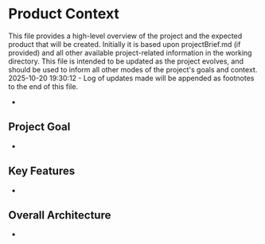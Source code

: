 # Product Context

This file provides a high-level overview of the project and the expected product that will be created. Initially it is based upon projectBrief.md (if provided) and all other available project-related information in the working directory. This file is intended to be updated as the project evolves, and should be used to inform all other modes of the project's goals and context.
2025-10-20 19:30:12 - Log of updates made will be appended as footnotes to the end of this file.

*

## Project Goal

*   

## Key Features

*   

## Overall Architecture

*   